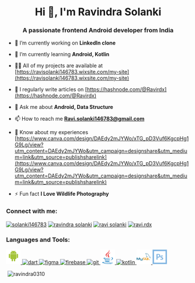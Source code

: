 <h1 align="center">Hi 👋, I'm Ravindra Solanki</h1>
<h3 align="center">A passionate frontend Android developer from India</h3>

- 🔭 I’m currently working on **LinkedIn clone**

- 🌱 I’m currently learning **Android, Kotlin**

- 👨‍💻 All of my projects are available at [https://ravisolanki146783.wixsite.com/my-site](https://ravisolanki146783.wixsite.com/my-site)

- 📝 I regularly write articles on [https://hashnode.com/@Ravirdx](https://hashnode.com/@Ravirdx)

- 💬 Ask me about **Android, Data Structure**

- 📫 How to reach me **Ravi.solanki146783@gmail.com**

- 📄 Know about my experiences [https://www.canva.com/design/DAEdy2mJYWo/xTG_pD3Vuf6KgcpHg1G9Lg/view?utm_content=DAEdy2mJYWo&utm_campaign=designshare&utm_medium=link&utm_source=publishsharelink](https://www.canva.com/design/DAEdy2mJYWo/xTG_pD3Vuf6KgcpHg1G9Lg/view?utm_content=DAEdy2mJYWo&utm_campaign=designshare&utm_medium=link&utm_source=publishsharelink)

- ⚡ Fun fact **I Love Wildlife Photography**

<h3 align="left">Connect with me:</h3>
<p align="left">
<a href="https://twitter.com/solanki146783" target="blank"><img align="center" src="https://raw.githubusercontent.com/rahuldkjain/github-profile-readme-generator/master/src/images/icons/Social/twitter.svg" alt="solanki146783" height="30" width="40" /></a>
<a href="https://linkedin.com/in/ravindra solanki" target="blank"><img align="center" src="https://raw.githubusercontent.com/rahuldkjain/github-profile-readme-generator/master/src/images/icons/Social/linked-in-alt.svg" alt="ravindra solanki" height="30" width="40" /></a>
<a href="https://fb.com/ravi solanki" target="blank"><img align="center" src="https://raw.githubusercontent.com/rahuldkjain/github-profile-readme-generator/master/src/images/icons/Social/facebook.svg" alt="ravi solanki" height="30" width="40" /></a>
<a href="https://instagram.com/ravi.rdx" target="blank"><img align="center" src="https://raw.githubusercontent.com/rahuldkjain/github-profile-readme-generator/master/src/images/icons/Social/instagram.svg" alt="ravi.rdx" height="30" width="40" /></a>
</p>

<h3 align="left">Languages and Tools:</h3>
<p align="left"> <a href="https://developer.android.com" target="_blank"> <img src="https://raw.githubusercontent.com/devicons/devicon/master/icons/android/android-original-wordmark.svg" alt="android" width="40" height="40"/> </a> <a href="https://dart.dev" target="_blank"> <img src="https://www.vectorlogo.zone/logos/dartlang/dartlang-icon.svg" alt="dart" width="40" height="40"/> </a> <a href="https://www.figma.com/" target="_blank"> <img src="https://www.vectorlogo.zone/logos/figma/figma-icon.svg" alt="figma" width="40" height="40"/> </a> <a href="https://firebase.google.com/" target="_blank"> <img src="https://www.vectorlogo.zone/logos/firebase/firebase-icon.svg" alt="firebase" width="40" height="40"/> </a> <a href="https://git-scm.com/" target="_blank"> <img src="https://www.vectorlogo.zone/logos/git-scm/git-scm-icon.svg" alt="git" width="40" height="40"/> </a> <a href="https://www.java.com" target="_blank"> <img src="https://raw.githubusercontent.com/devicons/devicon/master/icons/java/java-original.svg" alt="java" width="40" height="40"/> </a> <a href="https://kotlinlang.org" target="_blank"> <img src="https://www.vectorlogo.zone/logos/kotlinlang/kotlinlang-icon.svg" alt="kotlin" width="40" height="40"/> </a> <a href="https://www.mysql.com/" target="_blank"> <img src="https://raw.githubusercontent.com/devicons/devicon/master/icons/mysql/mysql-original-wordmark.svg" alt="mysql" width="40" height="40"/> </a> <a href="https://www.photoshop.com/en" target="_blank"> <img src="https://raw.githubusercontent.com/devicons/devicon/master/icons/photoshop/photoshop-line.svg" alt="photoshop" width="40" height="40"/> </a> </p>

<p>&nbsp;<img align="center" src="https://github-readme-stats.vercel.app/api?username=ravindra0310&show_icons=true&theme=dark&locale=en" alt="ravindra0310" /></p>
